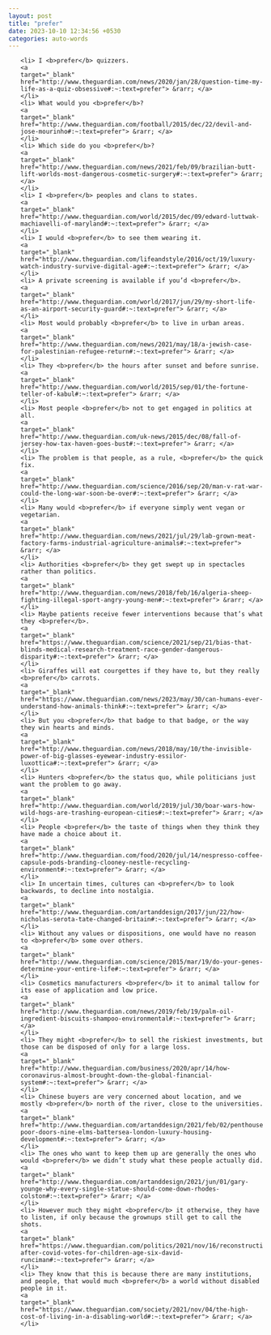 ```yaml
---
layout: post
title: "prefer"
date: 2023-10-10 12:34:56 +0530
categories: auto-words
---
```

<ol>

    <li> I <b>prefer</b> quizzers.
    <a 
    target="_blank" 
    href="http://www.theguardian.com/news/2020/jan/28/question-time-my-life-as-a-quiz-obsessive#:~:text=prefer"> &rarr; </a>
    </li>
    <li> What would you <b>prefer</b>?
    <a 
    target="_blank" 
    href="http://www.theguardian.com/football/2015/dec/22/devil-and-jose-mourinho#:~:text=prefer"> &rarr; </a>
    </li>
    <li> Which side do you <b>prefer</b>?
    <a 
    target="_blank" 
    href="http://www.theguardian.com/news/2021/feb/09/brazilian-butt-lift-worlds-most-dangerous-cosmetic-surgery#:~:text=prefer"> &rarr; </a>
    </li>
    <li> I <b>prefer</b> peoples and clans to states.
    <a 
    target="_blank" 
    href="http://www.theguardian.com/world/2015/dec/09/edward-luttwak-machiavelli-of-maryland#:~:text=prefer"> &rarr; </a>
    </li>
    <li> I would <b>prefer</b> to see them wearing it.
    <a 
    target="_blank" 
    href="http://www.theguardian.com/lifeandstyle/2016/oct/19/luxury-watch-industry-survive-digital-age#:~:text=prefer"> &rarr; </a>
    </li>
    <li> A private screening is available if you’d <b>prefer</b>.
    <a 
    target="_blank" 
    href="http://www.theguardian.com/world/2017/jun/29/my-short-life-as-an-airport-security-guard#:~:text=prefer"> &rarr; </a>
    </li>
    <li> Most would probably <b>prefer</b> to live in urban areas.
    <a 
    target="_blank" 
    href="http://www.theguardian.com/news/2021/may/18/a-jewish-case-for-palestinian-refugee-return#:~:text=prefer"> &rarr; </a>
    </li>
    <li> They <b>prefer</b> the hours after sunset and before sunrise.
    <a 
    target="_blank" 
    href="http://www.theguardian.com/world/2015/sep/01/the-fortune-teller-of-kabul#:~:text=prefer"> &rarr; </a>
    </li>
    <li> Most people <b>prefer</b> not to get engaged in politics at all.
    <a 
    target="_blank" 
    href="http://www.theguardian.com/uk-news/2015/dec/08/fall-of-jersey-how-tax-haven-goes-bust#:~:text=prefer"> &rarr; </a>
    </li>
    <li> The problem is that people, as a rule, <b>prefer</b> the quick fix.
    <a 
    target="_blank" 
    href="http://www.theguardian.com/science/2016/sep/20/man-v-rat-war-could-the-long-war-soon-be-over#:~:text=prefer"> &rarr; </a>
    </li>
    <li> Many would <b>prefer</b> if everyone simply went vegan or vegetarian.
    <a 
    target="_blank" 
    href="http://www.theguardian.com/news/2021/jul/29/lab-grown-meat-factory-farms-industrial-agriculture-animals#:~:text=prefer"> &rarr; </a>
    </li>
    <li> Authorities <b>prefer</b> they get swept up in spectacles rather than politics.
    <a 
    target="_blank" 
    href="http://www.theguardian.com/news/2018/feb/16/algeria-sheep-fighting-illegal-sport-angry-young-men#:~:text=prefer"> &rarr; </a>
    </li>
    <li> Maybe patients receive fewer interventions because that’s what they <b>prefer</b>.
    <a 
    target="_blank" 
    href="https://www.theguardian.com/science/2021/sep/21/bias-that-blinds-medical-research-treatment-race-gender-dangerous-disparity#:~:text=prefer"> &rarr; </a>
    </li>
    <li> Giraffes will eat courgettes if they have to, but they really <b>prefer</b> carrots.
    <a 
    target="_blank" 
    href="https://www.theguardian.com/news/2023/may/30/can-humans-ever-understand-how-animals-think#:~:text=prefer"> &rarr; </a>
    </li>
    <li> But you <b>prefer</b> that badge to that badge, or the way they win hearts and minds.
    <a 
    target="_blank" 
    href="http://www.theguardian.com/news/2018/may/10/the-invisible-power-of-big-glasses-eyewear-industry-essilor-luxottica#:~:text=prefer"> &rarr; </a>
    </li>
    <li> Hunters <b>prefer</b> the status quo, while politicians just want the problem to go away.
    <a 
    target="_blank" 
    href="http://www.theguardian.com/world/2019/jul/30/boar-wars-how-wild-hogs-are-trashing-european-cities#:~:text=prefer"> &rarr; </a>
    </li>
    <li> People <b>prefer</b> the taste of things when they think they have made a choice about it.
    <a 
    target="_blank" 
    href="http://www.theguardian.com/food/2020/jul/14/nespresso-coffee-capsule-pods-branding-clooney-nestle-recycling-environment#:~:text=prefer"> &rarr; </a>
    </li>
    <li> In uncertain times, cultures can <b>prefer</b> to look backwards, to decline into nostalgia.
    <a 
    target="_blank" 
    href="http://www.theguardian.com/artanddesign/2017/jun/22/how-nicholas-serota-tate-changed-britain#:~:text=prefer"> &rarr; </a>
    </li>
    <li> Without any values or dispositions, one would have no reason to <b>prefer</b> some over others.
    <a 
    target="_blank" 
    href="http://www.theguardian.com/science/2015/mar/19/do-your-genes-determine-your-entire-life#:~:text=prefer"> &rarr; </a>
    </li>
    <li> Cosmetics manufacturers <b>prefer</b> it to animal tallow for its ease of application and low price.
    <a 
    target="_blank" 
    href="http://www.theguardian.com/news/2019/feb/19/palm-oil-ingredient-biscuits-shampoo-environmental#:~:text=prefer"> &rarr; </a>
    </li>
    <li> They might <b>prefer</b> to sell the riskiest investments, but those can be disposed of only for a large loss.
    <a 
    target="_blank" 
    href="http://www.theguardian.com/business/2020/apr/14/how-coronavirus-almost-brought-down-the-global-financial-system#:~:text=prefer"> &rarr; </a>
    </li>
    <li> Chinese buyers are very concerned about location, and we mostly <b>prefer</b> north of the river, close to the universities.
    <a 
    target="_blank" 
    href="http://www.theguardian.com/artanddesign/2021/feb/02/penthouses-poor-doors-nine-elms-battersea-london-luxury-housing-development#:~:text=prefer"> &rarr; </a>
    </li>
    <li> The ones who want to keep them up are generally the ones who would <b>prefer</b> we didn’t study what these people actually did.
    <a 
    target="_blank" 
    href="http://www.theguardian.com/artanddesign/2021/jun/01/gary-younge-why-every-single-statue-should-come-down-rhodes-colston#:~:text=prefer"> &rarr; </a>
    </li>
    <li> However much they might <b>prefer</b> it otherwise, they have to listen, if only because the grownups still get to call the shots.
    <a 
    target="_blank" 
    href="https://www.theguardian.com/politics/2021/nov/16/reconstruction-after-covid-votes-for-children-age-six-david-runciman#:~:text=prefer"> &rarr; </a>
    </li>
    <li> They know that this is because there are many institutions, and people, that would much <b>prefer</b> a world without disabled people in it.
    <a 
    target="_blank" 
    href="https://www.theguardian.com/society/2021/nov/04/the-high-cost-of-living-in-a-disabling-world#:~:text=prefer"> &rarr; </a>
    </li>